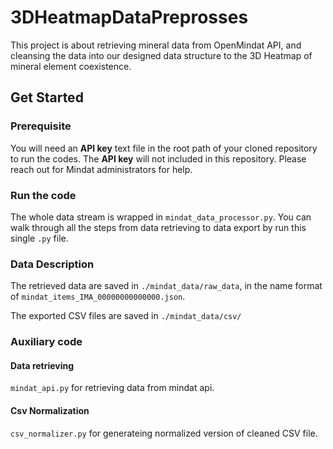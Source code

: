 # 3DHeatmapDataPreprosses
This project is about retrieving mineral data from OpenMindat API, and cleansing the data into our designed data structure to the 3D Heatmap of mineral element coexistence.

## Get Started
### Prerequisite 
You will need an **API key** text file in the root path of your cloned repository to run the codes. The **API key** will not included in this repository. Please reach out for Mindat administrators for help.

### Run the code
The whole data stream is wrapped in `mindat_data_processor.py`. You can walk through all the steps from data retrieving to data export by run this single `.py` file.



### Data Description
The retrieved data are saved in `./mindat_data/raw_data`, in the name format of `mindat_items_IMA_00000000000000.json`.

The exported CSV files are saved in `./mindat_data/csv/`

### Auxiliary code

#### Data retrieving
`mindat_api.py` for retrieving data from mindat api.

#### Csv Normalization
`csv_normalizer.py` for generateing normalized version of cleaned CSV file.